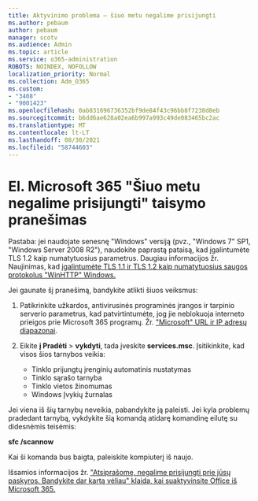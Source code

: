 ```yaml
---
title: Aktyvinimo problema – šiuo metu negalime prisijungti
ms.author: pebaum
author: pebaum
manager: scotv
ms.audience: Admin
ms.topic: article
ms.service: o365-administration
ROBOTS: NOINDEX, NOFOLLOW
localization_priority: Normal
ms.collection: Adm_O365
ms.custom:
- "3408"
- "9001423"
ms.openlocfilehash: 0ab831696736352bf9de84f43c96bb8f7238d8eb
ms.sourcegitcommit: b6dd6ae628a02ea6b997a993c49de083465bc2ac
ms.translationtype: MT
ms.contentlocale: lt-LT
ms.lasthandoff: 08/30/2021
ms.locfileid: "58744603"
---
```

# <a name="fixing-the-microsoft-365-apps-we-are-unable-to-connect-right-now-message"></a>El. Microsoft 365 "Šiuo metu negalime prisijungti" taisymo pranešimas

Pastaba: jei naudojate senesnę "Windows" versiją (pvz., "Windows 7" SP1, "Windows Server 2008 [](https://download.microsoft.com/download/0/6/5/0658B1A7-6D2E-474F-BC2C-D69E5B9E9A68/MicrosoftEasyFix51044.msi) R2"), naudokite paprastą pataisą, kad įgalintumėte TLS 1.2 kaip numatytuosius parametrus. Daugiau informacijos žr. Naujinimas, kad [įgalintumėte TLS 1.1 ir TLS 1.2 kaip numatytuosius saugos protokolus "WinHTTP" Windows.](https://support.microsoft.com/topic/update-to-enable-tls-1-1-and-tls-1-2-as-default-secure-protocols-in-winhttp-in-windows-c4bd73d2-31d7-761e-0178-11268bb10392)

Jei gaunate šį pranešimą, bandykite atlikti šiuos veiksmus:

1. Patikrinkite užkardos, antivirusinės programinės įrangos ir tarpinio serverio parametrus, kad patvirtintumėte, jog jie neblokuoja interneto prieigos prie Microsoft 365 programų. Žr. ["Microsoft" URL ir IP adresų diapazonai](https://docs.microsoft.com/office365/enterprise/urls-and-ip-address-ranges).

2. Eikite **į Pradėti**  >  **vykdyti**, tada įveskite **services.msc**. Įsitikinkite, kad visos šios tarnybos veikia:
    - Tinklo prijungtų įrenginių automatinis nustatymas
    - Tinklo sąrašo tarnyba
    - Tinklo vietos žinomumas
    - Windows Įvykių žurnalas

Jei viena iš šių tarnybų neveikia, pabandykite ją paleisti. Jei kyla problemų pradedant tarnybą, vykdykite šią komandą atidarę komandinę eilutę su didesnėmis teisėmis:

**sfc /scannow**

Kai ši komanda bus baigta, paleiskite kompiuterį iš naujo.

Išsamios informacijos žr. ["Atsiprašome, negalime prisijungti prie jūsų paskyros. Bandykite dar kartą vėliau" klaida, kai suaktyvinsite Office iš Microsoft 365.](https://docs.microsoft.com/office/troubleshoot/activation-installation/issue-when-activate-office-from-office-365)